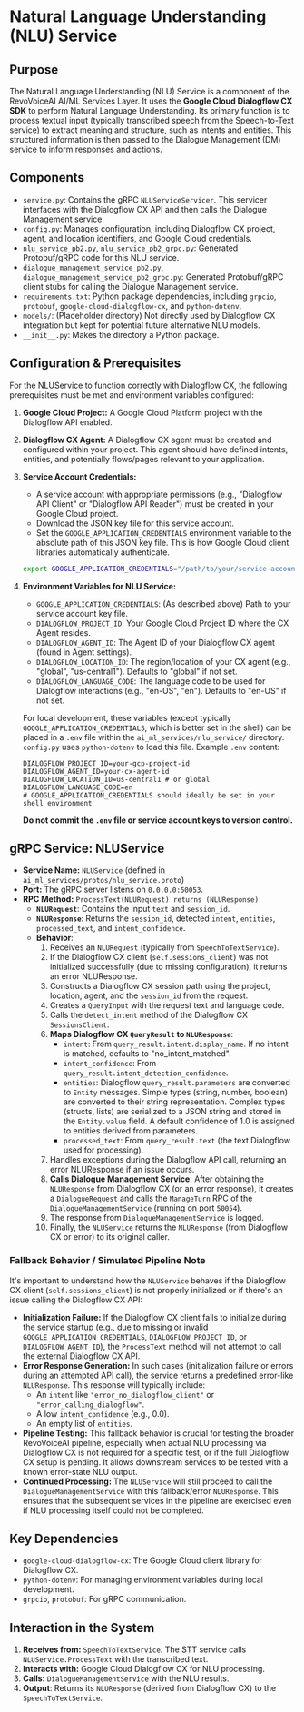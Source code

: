 # Natural Language Understanding (NLU) Service

## Purpose

The Natural Language Understanding (NLU) Service is a component of the RevoVoiceAI AI/ML Services Layer. It uses the **Google Cloud Dialogflow CX SDK** to perform Natural Language Understanding. Its primary function is to process textual input (typically transcribed speech from the Speech-to-Text service) to extract meaning and structure, such as intents and entities. This structured information is then passed to the Dialogue Management (DM) service to inform responses and actions.

## Components

*   `service.py`: Contains the gRPC `NLUServiceServicer`. This servicer interfaces with the Dialogflow CX API and then calls the Dialogue Management service.
*   `config.py`: Manages configuration, including Dialogflow CX project, agent, and location identifiers, and Google Cloud credentials.
*   `nlu_service_pb2.py`, `nlu_service_pb2_grpc.py`: Generated Protobuf/gRPC code for this NLU service.
*   `dialogue_management_service_pb2.py`, `dialogue_management_service_pb2_grpc.py`: Generated Protobuf/gRPC client stubs for calling the Dialogue Management service.
*   `requirements.txt`: Python package dependencies, including `grpcio`, `protobuf`, `google-cloud-dialogflow-cx`, and `python-dotenv`.
*   `models/`: (Placeholder directory) Not directly used by Dialogflow CX integration but kept for potential future alternative NLU models.
*   `__init__.py`: Makes the directory a Python package.

## Configuration & Prerequisites

For the NLUService to function correctly with Dialogflow CX, the following prerequisites must be met and environment variables configured:

1.  **Google Cloud Project:** A Google Cloud Platform project with the Dialogflow API enabled.
2.  **Dialogflow CX Agent:** A Dialogflow CX agent must be created and configured within your project. This agent should have defined intents, entities, and potentially flows/pages relevant to your application.
3.  **Service Account Credentials:**
    *   A service account with appropriate permissions (e.g., "Dialogflow API Client" or "Dialogflow API Reader") must be created in your Google Cloud project.
    *   Download the JSON key file for this service account.
    *   Set the `GOOGLE_APPLICATION_CREDENTIALS` environment variable to the absolute path of this JSON key file. This is how Google Cloud client libraries automatically authenticate.
    ```bash
    export GOOGLE_APPLICATION_CREDENTIALS="/path/to/your/service-account-key.json"
    ```

4.  **Environment Variables for NLU Service:**
    *   `GOOGLE_APPLICATION_CREDENTIALS`: (As described above) Path to your service account key file.
    *   `DIALOGFLOW_PROJECT_ID`: Your Google Cloud Project ID where the CX Agent resides.
    *   `DIALOGFLOW_AGENT_ID`: The Agent ID of your Dialogflow CX agent (found in Agent settings).
    *   `DIALOGFLOW_LOCATION_ID`: The region/location of your CX agent (e.g., "global", "us-central1"). Defaults to "global" if not set.
    *   `DIALOGFLOW_LANGUAGE_CODE`: The language code to be used for Dialogflow interactions (e.g., "en-US", "en"). Defaults to "en-US" if not set.

    For local development, these variables (except typically `GOOGLE_APPLICATION_CREDENTIALS`, which is better set in the shell) can be placed in a `.env` file within the `ai_ml_services/nlu_service/` directory. `config.py` uses `python-dotenv` to load this file.
    Example `.env` content:
    ```env
    DIALOGFLOW_PROJECT_ID=your-gcp-project-id
    DIALOGFLOW_AGENT_ID=your-cx-agent-id
    DIALOGFLOW_LOCATION_ID=us-central1 # or global
    DIALOGFLOW_LANGUAGE_CODE=en
    # GOOGLE_APPLICATION_CREDENTIALS should ideally be set in your shell environment
    ```
    **Do not commit the `.env` file or service account keys to version control.**

## gRPC Service: NLUService

*   **Service Name:** `NLUService` (defined in `ai_ml_services/protos/nlu_service.proto`)
*   **Port:** The gRPC server listens on `0.0.0.0:50053`.
*   **RPC Method:** `ProcessText(NLURequest) returns (NLUResponse)`
    *   **`NLURequest`**: Contains the input `text` and `session_id`.
    *   **`NLUResponse`**: Returns the `session_id`, detected `intent`, `entities`, `processed_text`, and `intent_confidence`.
    *   **Behavior**:
        1.  Receives an `NLURequest` (typically from `SpeechToTextService`).
        2.  If the Dialogflow CX client (`self.sessions_client`) was not initialized successfully (due to missing configuration), it returns an error NLUResponse.
        3.  Constructs a Dialogflow CX session path using the project, location, agent, and the `session_id` from the request.
        4.  Creates a `QueryInput` with the request text and language code.
        5.  Calls the `detect_intent` method of the Dialogflow CX `SessionsClient`.
        6.  **Maps Dialogflow CX `QueryResult` to `NLUResponse`**:
            *   `intent`: From `query_result.intent.display_name`. If no intent is matched, defaults to "no_intent_matched".
            *   `intent_confidence`: From `query_result.intent_detection_confidence`.
            *   `entities`: Dialogflow `query_result.parameters` are converted to `Entity` messages. Simple types (string, number, boolean) are converted to their string representation. Complex types (structs, lists) are serialized to a JSON string and stored in the `Entity.value` field. A default confidence of 1.0 is assigned to entities derived from parameters.
            *   `processed_text`: From `query_result.text` (the text Dialogflow used for processing).
        7.  Handles exceptions during the Dialogflow API call, returning an error NLUResponse if an issue occurs.
        8.  **Calls Dialogue Management Service**: After obtaining the `NLUResponse` from Dialogflow CX (or an error response), it creates a `DialogueRequest` and calls the `ManageTurn` RPC of the `DialogueManagementService` (running on port `50054`).
        9.  The response from `DialogueManagementService` is logged.
        10. Finally, the `NLUService` returns the `NLUResponse` (from Dialogflow CX or error) to its original caller.

### Fallback Behavior / Simulated Pipeline Note

It's important to understand how the `NLUService` behaves if the Dialogflow CX client (`self.sessions_client`) is not properly initialized or if there's an issue calling the Dialogflow CX API:

*   **Initialization Failure:** If the Dialogflow CX client fails to initialize during the service startup (e.g., due to missing or invalid `GOOGLE_APPLICATION_CREDENTIALS`, `DIALOGFLOW_PROJECT_ID`, or `DIALOGFLOW_AGENT_ID`), the `ProcessText` method will not attempt to call the external Dialogflow CX API.
*   **Error Response Generation:** In such cases (initialization failure or errors during an attempted API call), the service returns a predefined error-like `NLUResponse`. This response will typically include:
    *   An `intent` like `"error_no_dialogflow_client"` or `"error_calling_dialogflow"`.
    *   A low `intent_confidence` (e.g., 0.0).
    *   An empty list of `entities`.
*   **Pipeline Testing:** This fallback behavior is crucial for testing the broader RevoVoiceAI pipeline, especially when actual NLU processing via Dialogflow CX is not required for a specific test, or if the full Dialogflow CX setup is pending. It allows downstream services to be tested with a known error-state NLU output.
*   **Continued Processing:** The `NLUService` will still proceed to call the `DialogueManagementService` with this fallback/error `NLUResponse`. This ensures that the subsequent services in the pipeline are exercised even if NLU processing itself could not be completed.

## Key Dependencies
*   `google-cloud-dialogflow-cx`: The Google Cloud client library for Dialogflow CX.
*   `python-dotenv`: For managing environment variables during local development.
*   `grpcio`, `protobuf`: For gRPC communication.

## Interaction in the System

1.  **Receives from:** `SpeechToTextService`. The STT service calls `NLUService.ProcessText` with the transcribed text.
2.  **Interacts with:** Google Cloud Dialogflow CX for NLU processing.
3.  **Calls:** `DialogueManagementService` with the NLU results.
4.  **Output**: Returns its `NLUResponse` (derived from Dialogflow CX) to the `SpeechToTextService`.
